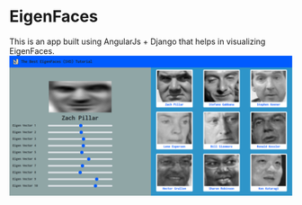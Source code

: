 # EigenFaces
This is an app built using AngularJs + Django that helps in visualizing EigenFaces.
![App Demo](https://github.com/kanishkgautam98/EigenFaces/blob/master/Screenshot%20from%202020-06-01%2021-01-22.png)
